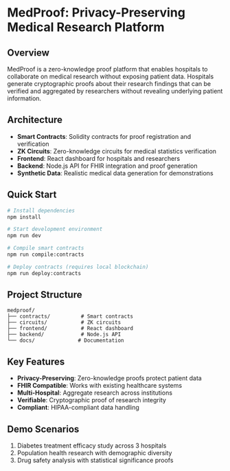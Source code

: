 # MedProof: Privacy-Preserving Medical Research Platform

## Overview

MedProof is a zero-knowledge proof platform that enables hospitals to collaborate on medical research without exposing patient data. Hospitals generate cryptographic proofs about their research findings that can be verified and aggregated by researchers without revealing underlying patient information.

## Architecture

- **Smart Contracts**: Solidity contracts for proof registration and verification
- **ZK Circuits**: Zero-knowledge circuits for medical statistics verification
- **Frontend**: React dashboard for hospitals and researchers
- **Backend**: Node.js API for FHIR integration and proof generation
- **Synthetic Data**: Realistic medical data generation for demonstrations

## Quick Start

```bash
# Install dependencies
npm install

# Start development environment
npm run dev

# Compile smart contracts
npm run compile:contracts

# Deploy contracts (requires local blockchain)
npm run deploy:contracts
```

## Project Structure

```
medproof/
├── contracts/          # Smart contracts
├── circuits/           # ZK circuits
├── frontend/           # React dashboard
├── backend/            # Node.js API
└── docs/              # Documentation
```

## Key Features

- **Privacy-Preserving**: Zero-knowledge proofs protect patient data
- **FHIR Compatible**: Works with existing healthcare systems
- **Multi-Hospital**: Aggregate research across institutions
- **Verifiable**: Cryptographic proof of research integrity
- **Compliant**: HIPAA-compliant data handling

## Demo Scenarios

1. Diabetes treatment efficacy study across 3 hospitals
2. Population health research with demographic diversity
3. Drug safety analysis with statistical significance proofs